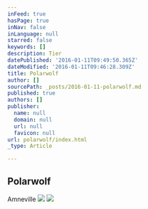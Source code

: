 ```yaml
---
inFeed: true
hasPage: true
inNav: false
inLanguage: null
starred: false
keywords: []
description: Tier
datePublished: '2016-01-11T09:49:50.365Z'
dateModified: '2016-01-11T09:46:28.309Z'
title: Polarwolf
author: []
sourcePath: _posts/2016-01-11-polarwolf.md
published: true
authors: []
publisher:
  name: null
  domain: null
  url: null
  favicon: null
url: polarwolf/index.html
_type: Article

---
```

## Polarwolf

Amneville
![](https://the-grid-user-content.s3-us-west-2.amazonaws.com/66f1ed78-ac8a-48c5-9046-707ec86a134a.jpg)
![](https://the-grid-user-content.s3-us-west-2.amazonaws.com/c886d019-fbd8-42dd-895d-89c932dc286b.jpg)